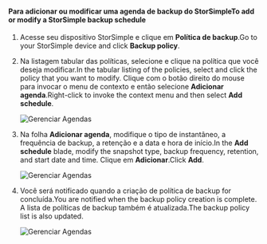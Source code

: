 
<!--author=alkohli last changed: 01/02/17-->

#### <a name="to-add-or-modify-a-storsimple-backup-schedule"></a><span data-ttu-id="74858-101">Para adicionar ou modificar uma agenda de backup do StorSimple</span><span class="sxs-lookup"><span data-stu-id="74858-101">To add or modify a StorSimple backup schedule</span></span>

1. <span data-ttu-id="74858-102">Acesse seu dispositivo StorSimple e clique em **Política de backup**.</span><span class="sxs-lookup"><span data-stu-id="74858-102">Go to your StorSimple device and click **Backup policy**.</span></span>

2. <span data-ttu-id="74858-103">Na listagem tabular das políticas, selecione e clique na política que você deseja modificar.</span><span class="sxs-lookup"><span data-stu-id="74858-103">In the tabular listing of the policies, select and click the policy that you want to modify.</span></span> <span data-ttu-id="74858-104">Clique com o botão direito do mouse para invocar o menu de contexto e então selecione **Adicionar agenda**.</span><span class="sxs-lookup"><span data-stu-id="74858-104">Right-click to invoke the context menu and then select **Add schedule**.</span></span>

    ![Gerenciar Agendas](./media/storsimple-8000-add-modify-backup-schedule-u2/addschedule1.png)

3. <span data-ttu-id="74858-106">Na folha **Adicionar agenda**, modifique o tipo de instantâneo, a frequência de backup, a retenção e a data e hora de início.</span><span class="sxs-lookup"><span data-stu-id="74858-106">In the **Add schedule** blade, modify the snapshot type, backup frequency, retention, and start date and time.</span></span> <span data-ttu-id="74858-107">Clique em **Adicionar**.</span><span class="sxs-lookup"><span data-stu-id="74858-107">Click **Add**.</span></span>

    ![Gerenciar Agendas](./media/storsimple-8000-add-modify-backup-schedule-u2/addschedule5.png)

4. <span data-ttu-id="74858-109">Você será notificado quando a criação de política de backup for concluída.</span><span class="sxs-lookup"><span data-stu-id="74858-109">You are notified when the backup policy creation is complete.</span></span> <span data-ttu-id="74858-110">A lista de políticas de backup também é atualizada.</span><span class="sxs-lookup"><span data-stu-id="74858-110">The backup policy list is also updated.</span></span>

    ![Gerenciar Agendas](./media/storsimple-8000-add-modify-backup-schedule-u2/addschedule4.png)

